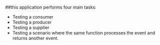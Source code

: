 

##this application performs four main tasks:
- Testing a consumer
- Testing a producer
- Testing a supplier
- Testing a scenario where the same function processes the event and returns another event.
